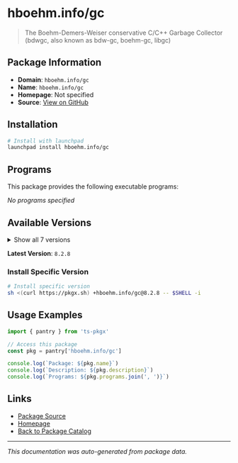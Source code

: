 # hboehm.info/gc

> The Boehm-Demers-Weiser conservative C/C++ Garbage Collector (bdwgc, also known as bdw-gc, boehm-gc, libgc)

## Package Information

- **Domain**: `hboehm.info/gc`
- **Name**: `hboehm.info/gc`
- **Homepage**: Not specified
- **Source**: [View on GitHub](https://github.com/pkgxdev/pantry/tree/main/projects/hboehm.info/gc/package.yml)

## Installation

```bash
# Install with launchpad
launchpad install hboehm.info/gc
```

## Programs

This package provides the following executable programs:

*No programs specified*

## Available Versions

<details>
<summary>Show all 7 versions</summary>

- `8.2.8`, `8.2.6`, `8.2.4`, `8.0.14`, `8.0.12`
- `7.6.22`, `7.6.20`

</details>

**Latest Version**: `8.2.8`

### Install Specific Version

```bash
# Install specific version
sh <(curl https://pkgx.sh) +hboehm.info/gc@8.2.8 -- $SHELL -i
```

## Usage Examples

```typescript
import { pantry } from 'ts-pkgx'

// Access this package
const pkg = pantry['hboehm.info/gc']

console.log(`Package: ${pkg.name}`)
console.log(`Description: ${pkg.description}`)
console.log(`Programs: ${pkg.programs.join(', ')}`)
```

## Links

- [Package Source](https://github.com/pkgxdev/pantry/tree/main/projects/hboehm.info/gc/package.yml)
- [Homepage](#)
- [Back to Package Catalog](../../../package-catalog.md)

---

*This documentation was auto-generated from package data.*
